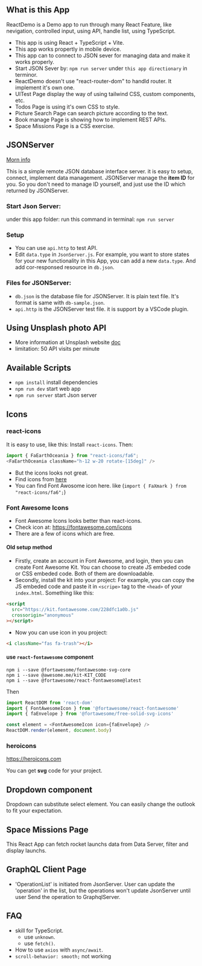 ## What is this App

ReactDemo is a Demo app to run through many React Feature, like nevigation, controlled input, using API, handle list, using TypeScript.

- This app is using React + TypeScript + Vite.
- This app works propertly in mobile device.
- This app can to connect to JSON sever for managing data and make it works properly. 
- Start JSON Sever by: `npm run server` under `this app directionary` in terminor.
- ReactDemo doesn't use "react-router-dom" to handld router. It implement it's own one.
- UITest Page display the way of using tailwind CSS, custom components, etc.
- Todos Page is using it's own CSS to style.
- Picture Search Page can search picture according to the text.
- Book manage Page is showing how to implement REST APIs.
- Space Missions Page is a CSS exercise.

## JSONServer
[Morn info](https://www.npmjs.com/package/json-server)

This is a simple remote JSON database interface server. it is easy to setup, connect, implement data management.
JSONServer manage the **item ID** for you. So you don't need to manage ID yourself, and just use the ID which returned by JSONServer.

### Start Json Server: 
under this app folder: run this command in terminal: `npm run server`

### Setup
- You can use `api.http` to test API.
- Edit `data.type` in `JsonServer.js`.
For example, you want to store states for your new functionality in this App, you can add a new `data.type`. And add cor-responsed resource in `db.json`.

### Files for JSONServer:
- `db.json` is the database file for JSONServer. It is plain text file. It's format is same with `db-sample.json`.
- `api.http` is the JSONServer test file. it is support by a VSCode plugin.

## Using Unsplash photo API

- More information at Unsplash website [doc](https://unsplash.com/documentation)
- limitation: 50 API visits per minute

## Available Scripts
- `npm install` install dependencies
- `npm run dev` start web app
- `npm run server` start Json server

## Icons

### react-icons

It is easy to use, like this:
Install `react-icons`.
Then:
```js
import { FaEarthOceania } from "react-icons/fa6";
<FaEarthOceania className="h-12 w-20 rotate-[15deg]" />
```
- But the icons looks not great.
- Find icons from [here](https://react-icons.github.io/react-icons/)
- You can find Font Awosome icon here. like (`import { FaXmark } from "react-icons/fa6";`)

### Font Awesome Icons

- Font Awesome Icons looks better than react-icons.
- Check icon at: https://fontawesome.com/icons
- There are a few of icons which are free.

#### Old setup method
- Firstly, create an account in Font Awesome, and login, then you can create Font Awesome Kit. You can choose to create JS embeded code or CSS embeded code. Both of them are downloadable.
- Secondly, install the kit into your project: 
For example, you can copy the JS embeded code and paste it in `<scripe>` tag to the `<head>` of your `index.html`.
Something like this:
```html
<script
  src="https://kit.fontawesome.com/228dfc1a0b.js"
  crossorigin="anonymous"
></script>
```
- Now you can use icon in you project:
```html
<i className="fas fa-trash"></i>
```

#### use `react-fontawesome` component 
```
npm i --save @fortawesome/fontawesome-svg-core
npm i --save @awesome.me/kit-KIT_CODE
npm i --save @fortawesome/react-fontawesome@latest
```
Then
```js
import ReactDOM from 'react-dom'
import { FontAwesomeIcon } from '@fortawesome/react-fontawesome'
import { faEnvelope } from '@fortawesome/free-solid-svg-icons'

const element = <FontAwesomeIcon icon={faEnvelope} />
ReactDOM.render(element, document.body)
```

### heroicons

https://heroicons.com

You can get **svg** code for your project. 

## Dropdown component

Dropdown can substitute select element. You can easily change the outlook to fit your expectation.

## Space Missions Page
This React App can fetch rocket launchs data from Data Server, filter and display launchs.

## GraphQL Client Page

- 'OperationList' is initiated from JsonServer. User can update the 'operation' in the list, but the operations won't update JsonServer until user Send the operation to GraphqlServer.

## FAQ

- skill for TypeScript.
  - use `unknown`.
  - use `fetch()`.
- How to use `axios` with `async/await`.
- `scroll-behavior: smooth;` not working

